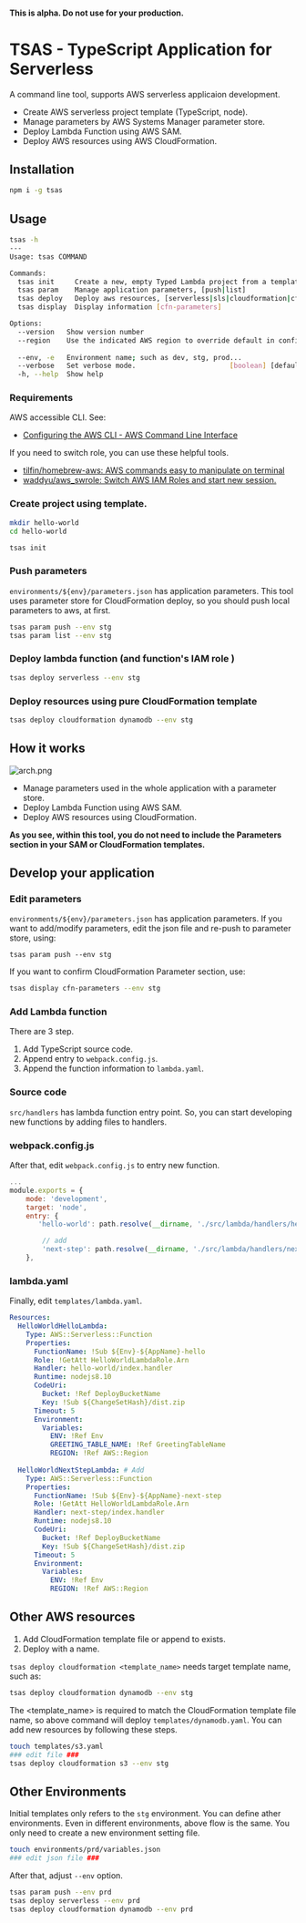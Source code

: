 #### This is alpha. Do not use for your production.

TSAS - TypeScript Application for Serverless
===

A command line tool, supports AWS serverless applicaion development.

* Create AWS serverless project template (TypeScript, node).
* Manage parameters by AWS Systems Manager parameter store.
* Deploy Lambda Function using AWS SAM.
* Deploy AWS resources using AWS CloudFormation.

Installation
---
 
```bash
npm i -g tsas
```

Usage
---

```bash
tsas -h
---
Usage: tsas COMMAND

Commands:
  tsas init     Create a new, empty Typed Lambda project from a template.
  tsas param    Manage application parameters, [push|list]
  tsas deploy   Deploy aws resources, [serverless|sls|cloudformation|cfn]
  tsas display  Display information [cfn-parameters]

Options:
  --version   Show version number                                      [boolean]
  --region    Use the indicated AWS region to override default in config file.
                                                                        [string]
  --env, -e   Environment name; such as dev, stg, prod...               [string]
  --verbose   Set verbose mode.                       [boolean] [default: false]
  -h, --help  Show help                                                [boolean]
```

### Requirements

AWS accessible CLI. See:

* [Configuring the AWS CLI \- AWS Command Line Interface](https://docs.aws.amazon.com/cli/latest/userguide/cli-chap-configure.html)

If you need to switch role, you can use these helpful tools.

* [tilfin/homebrew\-aws: AWS commands easy to manipulate on terminal](https://github.com/tilfin/homebrew-aws)
* [waddyu/aws\_swrole: Switch AWS IAM Roles and start new session\.](https://github.com/waddyu/aws_swrole)


### Create project using template.

```bash
mkdir hello-world
cd hello-world

tsas init
```

### Push parameters

`environments/${env}/parameters.json` has application parameters. This tool uses parameter store for CloudFormation deploy, so you should push local parameters to aws, at first. 

```bash
tsas param push --env stg
tsas param list --env stg
```

### Deploy lambda function (and function's IAM role )

```bash
tsas deploy serverless --env stg 
```

### Deploy resources using pure CloudFormation template

```bash
tsas deploy cloudformation dynamodb --env stg 
```


How it works
---

![arch.png](arch.png)


* Manage parameters used in the whole application with a parameter store.
* Deploy Lambda Function using AWS SAM.
* Deploy AWS resources using CloudFormation.



**As you see, within this tool, you do not need to include the Parameters section in your SAM or CloudFormation templates.**

Develop your application
---

### Edit parameters

`environments/${env}/parameters.json` has application parameters. If you want to add/modify parameters, edit the json file and re-push to parameter store, using:

```bas
tsas param push --env stg
``` 

If you want to confirm CloudFormation Parameter section, use:

```bash
tsas display cfn-parameters --env stg
```

### Add Lambda function 

There are 3 step.

1. Add TypeScript source code.
2. Append entry to `webpack.config.js`.
3. Append the function information to `lambda.yaml`. 

### Source code

`src/handlers` has lambda function entry point. So, you can start developing new functions by adding files to handlers. 

### webpack.config.js

After that, edit `webpack.config.js` to entry new function.

```js
...
module.exports = {
    mode: 'development',
    target: 'node',
    entry: {
       'hello-world': path.resolve(__dirname, './src/lambda/handlers/hello/hello-world.ts'),

        // add
        'next-step': path.resolve(__dirname, './src/lambda/handlers/next/next-step.ts'), 
    },
```

### lambda.yaml

Finally, edit `templates/lambda.yaml`.

```yaml
Resources:
  HelloWorldHelloLambda:
    Type: AWS::Serverless::Function
    Properties:
      FunctionName: !Sub ${Env}-${AppName}-hello
      Role: !GetAtt HelloWorldLambdaRole.Arn
      Handler: hello-world/index.handler
      Runtime: nodejs8.10
      CodeUri:
        Bucket: !Ref DeployBucketName
        Key: !Sub ${ChangeSetHash}/dist.zip
      Timeout: 5
      Environment:
        Variables:
          ENV: !Ref Env
          GREETING_TABLE_NAME: !Ref GreetingTableName
          REGION: !Ref AWS::Region
            
  HelloWorldNextStepLambda: # Add
    Type: AWS::Serverless::Function
    Properties:
      FunctionName: !Sub ${Env}-${AppName}-next-step
      Role: !GetAtt HelloWorldLambdaRole.Arn
      Handler: next-step/index.handler
      Runtime: nodejs8.10
      CodeUri:
        Bucket: !Ref DeployBucketName
        Key: !Sub ${ChangeSetHash}/dist.zip
      Timeout: 5
      Environment:
        Variables:
          ENV: !Ref Env
          REGION: !Ref AWS::Region
```


Other AWS resources
---

1. Add CloudFormation template file or append to exists.
2. Deploy with a name.

`tsas deploy cloudformation <template_name>` needs target template name, such as:

```bash
tsas deploy cloudformation dynamodb --env stg
```

The <template_name> is required to match the CloudFormation template file name, so above command will deploy `templates/dynamodb.yaml`.
You can add new resources by following these steps.

```bash
touch templates/s3.yaml
### edit file ###
tsas deploy cloudformation s3 --env stg
```


Other Environments
---

Initial templates only refers to the `stg` environment. You can define ather environments. 
Even in different environments, above flow is the same.
You only need to create a new environment setting file.

```bash
touch environments/prd/variables.json
### edit json file ###
```

After that, adjust `--env` option.

```bash
tsas param push --env prd
tsas deploy serverless --env prd 
tsas deploy cloudformation dynamodb --env prd
```
